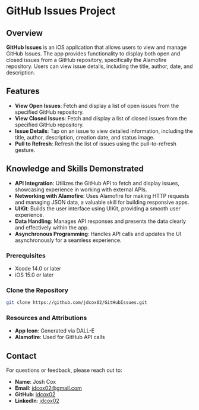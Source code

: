# GitHub Issues Project

## Overview

**GitHub Issues** is an iOS application that allows users to view and manage GitHub Issues. The app provides functionality to display both open and closed issues from a GitHub repository, specifically the Alamofire repository. Users can view issue details, including the title, author, date, and description.

## Features

- **View Open Issues**: Fetch and display a list of open issues from the specified GitHub repository.
- **View Closed Issues**: Fetch and display a list of closed issues from the specified GitHub repository.
- **Issue Details**: Tap on an issue to view detailed information, including the title, author, description, creation date, and status image.
- **Pull to Refresh**: Refresh the list of issues using the pull-to-refresh gesture.

## Knowledge and Skills Demonstrated

- **API Integration**: Utilizes the GitHub API to fetch and display issues, showcasing experience in working with external APIs.
- **Networking with Alamofire**: Uses Alamofire for making HTTP requests and managing JSON data, a valuable skill for building responsive apps.
- **UIKit**: Builds the user interface using UIKit, providing a smooth user experience.
- **Data Handling**: Manages API responses and presents the data clearly and effectively within the app.
- **Asynchronous Programming**: Handles API calls and updates the UI asynchronously for a seamless experience.

### Prerequisites

- Xcode 14.0 or later
- iOS 15.0 or later

### Clone the Repository

```bash
git clone https://github.com/jdcox02/GitHubIssues.git
```

### Resources and Attributions

- **App Icon**: Generated via DALL-E
- **Alamofire**: Used for GitHub API calls

## Contact

For questions or feedback, please reach out to:

- **Name**: Josh Cox
- **Email**: [jdcox02@gmail.com](mailto:jdcox02@gmail.com)
- **GitHub**: [jdcox02](https://github.com/jdcox02)
- **LinkedIn**: [jdcox02](https://www.linkedin.com/in/jdcox02)
